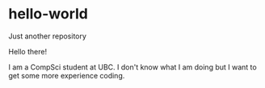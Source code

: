 # hello-world
Just another repository

Hello there!

I am a CompSci student at UBC. I don't know what I am doing but I want to get some more experience coding.

